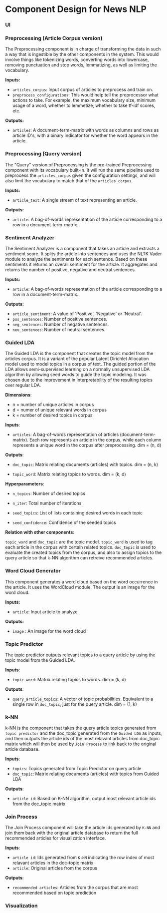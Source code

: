 # Component Design for News NLP


### UI

### Preprocessing (Article Corpus version)
The Preprocessing component is in charge of transforming the data in such a way that is ingestible by the other components in the system. This would involve things like tokenizing words, converting words into lowercase, removing punctuation and stop words,  lemmatizing, as well as limiting the vocabulary.

**Inputs:**  
* `articles_corpus`: Input corpus of articles to preprocess and train on.
* `preprocess_configurations`: This would help tell the preprocessor what actions to take. For example, the maximum vocabulary size, minimum usage of a word, whether to lemmetize, whether to take tf-idf scores, etc.

**Outputs:**  
* `articles`: A document-term-matrix with words as columns and rows as article ID's, with a binary indicator for whether the word appears in the article. 

### Preprocessing (Query version)
The "Query" version of Preprocessing is the pre-trained Preprocessing component with its vocabulary built-in. It will run the same pipeline used to preprocess the `articles_corpus` given the configuration settings, and will also limit the vocabulary to match that of the `articles_corpus`. 

**Inputs:**  
* `article_text`: A single stream of text representing an article. 

**Outputs:**  
* `article`: A bag-of-words representation of the article corresponding to a row in a document-term-matrix.


### Sentiment Analyzer
The Sentiment Analyzer is a component that takes an article and extracts a sentiment score. It splits the article into sentences and uses the NLTK Vader module to analyze the sentiments for each sentence. Based on these sentiments it returns an overall sentiment for the article. It aggregates and returns the number of positive, negative and neutral sentences.

**Inputs:**  
* `article`: A bag-of-words representation of the article corresponding to a row in a document-term-matrix.

**Outputs:**  
* `article_sentiment`: A value of 'Positive', 'Negative' or 'Neutral'.  
* `pos_sentences`: Number of positive sentences.  
* `neg_sentences`: Number of negative sentences.  
* `neu_sentences`: Number of neutral sentences.  

### Guided LDA

The Guided LDA is the component that creates the topic model from the articles corpus. It is a variant of the popular Latent Dirichlet Allocation model used to model topics in a corpus of text. The guided portion of the LDA allows semi-supervised learning on a normally unsupervised LDA algorithm by allowing seed words to guide the topic modeling. It was chosen due to the improvement in interpretability of the resulting topics over regular LDA.

**Dimensions**:

* n = number of unique articles in corpus
* d = numer of unique relevant words in corpus
* k = number of desired topics in corpus

**Inputs**:

* `articles`: A bag-of-words representation of articles (document-term-matrix). Each row represents an article in the corpus, while each column represents a unique word in the corpus after preprocessing. dim = (n, d)

**Outputs**:

* `doc_topic`: Matrix relating documents (articles) with topics. dim = (n, k)

* `topic_word`: Matrix relating topics to words. dim = (k, d)

**Hyperparameters**:

* `n_topics`: Number of desired topics

* `n_iter`: Total number of iterations 

* `seed_topics`: List of lists containing desired words in each topic

* `seed_confidence`: Confidence of the seeded topics

**Relation with other components**:

`topic_word` and `doc_topic` are the topic model. `topic_word` is used to tag each article in the corpus with certain related topics. `doc_topic` is used to evaluate the created topics from the corpus, and also to assign topics to the query article so that k-NN algorithm can retreive recommended articles. 

### Word Cloud Generator
This component generates a word cloud based on the word occurrence in the article. It uses the WordCloud module. The output is an image for the word cloud.  

**Inputs:**  
* `article`: Input article to analyze   

**Outputs:**  
* `image` : An image for the word cloud  


### Topic Predictor

The topic predictor outputs relevant topics to a query article by using the topic model from the Guided LDA. 

**Inputs**:

* `topic_word`: Matrix relating topics to words. dim = (k, d)

**Outputs**:

* `query_article_topics`: A vector of topic probabilities. Equivalent to a single row in `doc_topic`, just for the query article. dim = (1, k)


### k-NN

k-NN is the component that takes the query article topics generated from `topic predictor` and the doc_topic generated from the `Guided LDA` as inputs, and then outputs the article ids of the most relavant articles from doc_topic matrix which will then be used by `Join Process` to link back to the original article database. 

**Inputs**: 

* `topics`: Topics generated from Topic Predictor on query article
* `doc_topic`: Matrix relating documents (articles) with topics from Guided LDA

**Outputs**:

* `article id`: Based on K-NN algorithm, output most relevant article ids from the doc_topic matrix


### Join Process
	
The Join Process component will take the article ids generated by `K-NN` and join them back with the original article database to return the full recommended articles for visualization interface.

**Inputs**:

* `article id`: Ids generated from `K-NN` indicating the row index of most relavant articles in the doc-topic matrix
* `article`: Original articles from the corpus

**Outputs**:

* `recommended articles`: Articles from the corpus that are most recommended based on topic prediction


### Visualization

